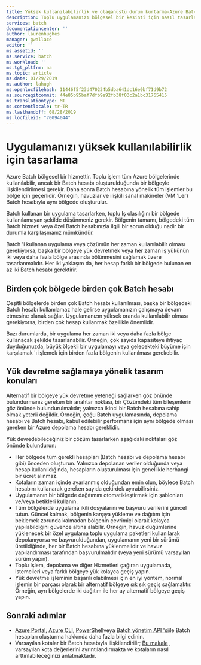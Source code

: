```yaml
---
title: Yüksek kullanılabilirlik ve olağanüstü durum kurtarma-Azure Batch | Microsoft Docs
description: Toplu uygulamanızı bölgesel bir kesinti için nasıl tasarlayacağınızı öğrenin
services: batch
documentationcenter: ''
author: laurenhughes
manager: gwallace
editor: ''
ms.assetid: ''
ms.service: batch
ms.workload: ''
ms.tgt_pltfrm: na
ms.topic: article
ms.date: 01/29/2019
ms.author: lahugh
ms.openlocfilehash: 11446f5f23d470234b5dba641dc16e0bf71d9b72
ms.sourcegitcommit: 44e85b95baf7dfb9e92fb38f03c2a1bc31765415
ms.translationtype: MT
ms.contentlocale: tr-TR
ms.lasthandoff: 08/28/2019
ms.locfileid: "70094044"
---
```

# <a name="design-your-application-for-high-availability"></a>Uygulamanızı yüksek kullanılabilirlik için tasarlama

Azure Batch bölgesel bir hizmettir. Toplu işlem tüm Azure bölgelerinde kullanılabilir, ancak bir Batch hesabı oluşturulduğunda bir bölgeyle ilişkilendirilmesi gerekir. Daha sonra Batch hesabına yönelik tüm işlemler bu bölge için geçerlidir. Örneğin, havuzlar ve ilişkili sanal makineler (VM 'Ler) Batch hesabıyla aynı bölgede oluşturulur.

Batch kullanan bir uygulama tasarlarken, toplu Iş olasılığını bir bölgede kullanılamayan şekilde düşünmeniz gerekir. Bölgenin tamamı, bölgedeki tüm Batch hizmeti veya özel Batch hesabınızla ilgili bir sorun olduğu nadir bir durumla karşılaşmanız mümkündür.

Batch 'i kullanan uygulama veya çözümün her zaman kullanılabilir olması gerekiyorsa, başka bir bölgeye yük devretmek veya her zaman iş yükünün iki veya daha fazla bölge arasında bölünmesini sağlamak üzere tasarlanmalıdır. Her iki yaklaşım da, her hesap farklı bir bölgede bulunan en az iki Batch hesabı gerektirir.

## <a name="multiple-batch-accounts-in-multiple-regions"></a>Birden çok bölgede birden çok Batch hesabı

Çeşitli bölgelerde birden çok Batch hesabı kullanılması, başka bir bölgedeki Batch hesabı kullanılamaz hale gelirse uygulamanızın çalışmaya devam etmesine olanak sağlar. Uygulamanızın yüksek oranda kullanılabilir olması gerekiyorsa, birden çok hesap kullanmak özellikle önemlidir.

Bazı durumlarda, bir uygulama her zaman iki veya daha fazla bölge kullanacak şekilde tasarlanabilir. Örneğin, çok sayıda kapasiteye ihtiyaç duyduğunuzda, büyük ölçekli bir uygulamayı veya gelecekteki büyüme için karşılamak 'ı işlemek için birden fazla bölgenin kullanılması gerekebilir.

## <a name="design-considerations-for-providing-failover"></a>Yük devretme sağlamaya yönelik tasarım konuları

Alternatif bir bölgeye yük devretme yeteneği sağlarken göz önünde bulundurmanız gereken bir anahtar noktası, bir Çözümdeki tüm bileşenlerin göz önünde bulundurulmalıdır; yalnızca ikinci bir Batch hesabına sahip olmak yeterli değildir. Örneğin, çoğu Batch uygulamasında, depolama hesabı ve Batch hesabı, kabul edilebilir performans için aynı bölgede olması gereken bir Azure depolama hesabı gereklidir.

Yük devredebileceğiniz bir çözüm tasarlarken aşağıdaki noktaları göz önünde bulundurun:

- Her bölgede tüm gerekli hesapları (Batch hesabı ve depolama hesabı gibi) önceden oluşturun. Yalnızca depolanan veriler olduğunda veya hesap kullanıldığında, hesapların oluşturulması için genellikle herhangi bir ücret alınmaz.
- Kotaların zaman içinde ayarlanmış olduğundan emin olun, böylece Batch hesabını kullanarak gereken sayıda çekirdek ayırabilirsiniz.
- Uygulamanın bir bölgede dağıtımını otomatikleştirmek için şablonları ve/veya betikleri kullanın.
- Tüm bölgelerde uygulama ikili dosyalarını ve başvuru verilerini güncel tutun. Güncel kalmak, bölgenin karşıya yükleme ve dağıtım için beklemek zorunda kalmadan bölgenin çevrimiçi olarak kolayca yapılabildiğini güvence altına alabilir. Örneğin, havuz düğümlerine yüklenecek bir özel uygulama toplu uygulama paketleri kullanılarak depolanıyorsa ve başvurulduğundan, uygulamanın yeni bir sürümü üretildiğinde, her bir Batch hesabına yüklenmelidir ve havuz yapılandırması tarafından başvurulmalıdır (veya yeni sürümü varsayılan sürüm yapın).
- Toplu Işlem, depolama ve diğer Hizmetleri çağıran uygulamada, istemcileri veya farklı bölgeye yük kolayca geçiş yapın.
- Yük devretme işleminin başarılı olabilmesi için en iyi yöntem, normal işlemin bir parçası olarak bir alternatif bölgeye sık sık geçiş sağlamaktır. Örneğin, ayrı bölgelerde iki dağıtım ile her ay alternatif bölgeye geçiş yapın.

## <a name="next-steps"></a>Sonraki adımlar

- [Azure Portal](batch-account-create-portal.md), [Azure CLI](cli-samples.md), [PowerShell](batch-powershell-cmdlets-get-started.md)veya [Batch yönetim API 'si](batch-management-dotnet.md)ile Batch hesapları oluşturma hakkında daha fazla bilgi edinin.
- Varsayılan kotalar bir Batch hesabıyla ilişkilendirilir; [Bu makale](batch-quota-limit.md) , varsayılan kota değerlerini ayrıntılandırmakta ve kotaların nasıl arttırılabileceğinizi anlatmaktadır.
